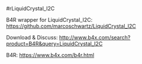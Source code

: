 #rLiquidCrystal_I2C

B4R wrapper for LiquidCrystal_I2C: https://github.com/marcoschwartz/LiquidCrystal_I2C

Download & Discuss: http://www.b4x.com/search?product=B4R&query=LiquidCrystal_I2C

B4R: https://www.b4x.com/b4r.html